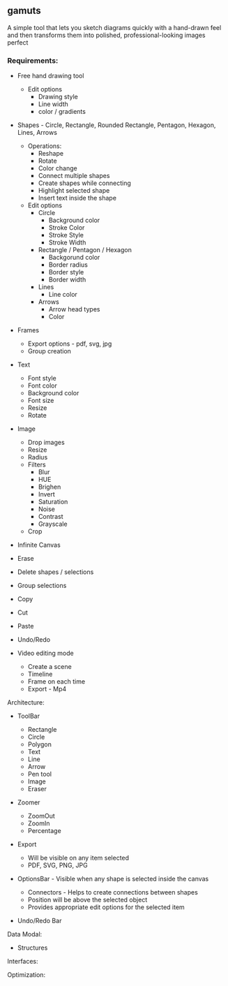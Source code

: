 ## gamuts

A simple tool that lets you sketch diagrams quickly with a hand-drawn feel and then transforms them into polished, professional-looking images perfect

### Requirements:

- Free hand drawing tool
  - Edit options
    - Drawing style
    - Line width
    - color / gradients
- Shapes - Circle, Rectangle, Rounded Rectangle, Pentagon, Hexagon, Lines, Arrows
  - Operations:
    - Reshape
    - Rotate
    - Color change
    - Connect multiple shapes
    - Create shapes while connecting
    - Highlight selected shape
    - Insert text inside the shape
  - Edit options
    - Circle
      - Background color
      - Stroke Color
      - Stroke Style
      - Stroke Width
    - Rectangle / Pentagon / Hexagon
      - Backgorund color
      - Border radius
      - Border style
      - Border width
    - Lines
      - Line color
    - Arrows
      - Arrow head types
      - Color
- Frames

  - Export options - pdf, svg, jpg
  - Group creation

- Text
  - Font style
  - Font color
  - Background color
  - Font size
  - Resize
  - Rotate
- Image
  - Drop images
  - Resize
  - Radius
  - Filters
    - Blur
    - HUE
    - Brighen
    - Invert
    - Saturation
    - Noise
    - Contrast
    - Grayscale
  - Crop
- Infinite Canvas
- Erase
- Delete shapes / selections
- Group selections
- Copy
- Cut
- Paste
- Undo/Redo

- Video editing mode
  - Create a scene
  - Timeline
  - Frame on each time
  - Export - Mp4

Architecture:

- ToolBar

  - Rectangle
  - Circle
  - Polygon
  - Text
  - Line
  - Arrow
  - Pen tool
  - Image
  - Eraser

- Zoomer

  - ZoomOut
  - ZoomIn
  - Percentage

- Export

  - Will be visible on any item selected
  - PDF, SVG, PNG, JPG

- OptionsBar - Visible when any shape is selected inside the canvas

  - Connectors - Helps to create connections between shapes
  - Position will be above the selected object
  - Provides appropriate edit options for the selected item

- Undo/Redo Bar

Data Modal:

- Structures

Interfaces:

Optimization:
